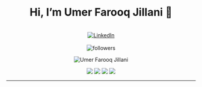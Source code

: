 <h1 align="center">Hi, I’m Umer Farooq Jillani 👋</h1>

<div align="center">
<br>
<a href="https://www.linkedin.com/in/umerfarooqjillani/" target="_blank"><img src="https://img.shields.io/badge/LinkedIn-%230077B5.svg?&style=flat-square&logo=linkedin&logoColor=white" alt="LinkedIn"></a>
<!--
<a href="https://www.facebook.com/profile.php?id=61555991912983/" target="_blank"><img src="https://img.shields.io/badge/Facebook-%231877F2.svg?&style=flat-square&logo=facebook&logoColor=white" alt="Facebook"></a>
<a href="https://www.instagram.com/.../" target="_blank"><img src="https://img.shields.io/badge/Instagram-%23E4405F.svg?&style=flat-square&logo=instagram&logoColor=white" alt="Instagram"></a>
<a href="https://dev.to/.../" target="_blank"><img src="https://img.shields.io/badge/DEV-%230A0A0A.svg?&style=flat-square&logo=DEV.to&logoColor=white" alt="DEV.to"></a>
-->
<br>
<br>
<!-- <img alt="followers" title="Follow me on Github" src="https://img.shields.io/github/followers/UmerFarooqJillani?color=236ad3&style=for-the-badge&logo=github&label=Follow"/> -->
<img alt="followers" title="Follow me on Github" src="https://img.shields.io/github/followers/UmerFarooqJillani?color=236ad3&style=for-the-badge&logo=github&label=Follow"/> 
<p><img src="https://komarev.com/ghpvc/?username=UmerFarooqJillani&label=Profile%20views&color=0e75b6&style=flat" alt="Umer Farooq Jillani" /></p>
</div>

<!-- <img src="https://github-profile-trophy.vercel.app/?username=UmerFarooqJillani&theme=juicyfresh&no-bg=true" /> -->

<div align="center">

![](http://github-profile-summary-cards.vercel.app/api/cards/profile-details?username=UmerFarooqJillani&theme=nord_bright)
![](http://github-profile-summary-cards.vercel.app/api/cards/repos-per-language?username=UmerFarooqJillani&theme=nord_bright)
![](http://github-profile-summary-cards.vercel.app/api/cards/most-commit-language?username=UmerFarooqJillani&theme=nord_bright)
![](http://github-profile-summary-cards.vercel.app/api/cards/stats?username=UmerFarooqJillani&theme=nord_bright)
<!-- ![](http://github-profile-summary-cards.vercel.app/api/cards/repos-per-language?username=UmerFarooqJillani&theme=nord_bright&exclude={exclude}) -->
<!--![](http://github-profile-summary-cards.vercel.app/api/cards/most-commit-language?username=UmerFarooqJillani&theme=nord_bright&exclude={exclude}) -->
<!-- ![](http://github-profile-summary-cards.vercel.app/api/cards/productive-time?username=UmerFarooqJillani&theme=nord_bright&utcOffset={utcOffset}) -->
</div>

--- 
<!-- 
- 👀 I’m interested in ...
- 🌱 I’m currently learning ...
- 💞️ I’m looking to collaborate on ...
- 📫 How to reach me ...
- 😄 Pronouns: ...
- ⚡ Fun fact: ...
-->
<!---
UmerFarooqJillani/UmerFarooqJillani is a ✨ special ✨ repository because its `README.md` (this file) appears on your GitHub profile.
You can click the Preview link to take a look at your changes.
--->
